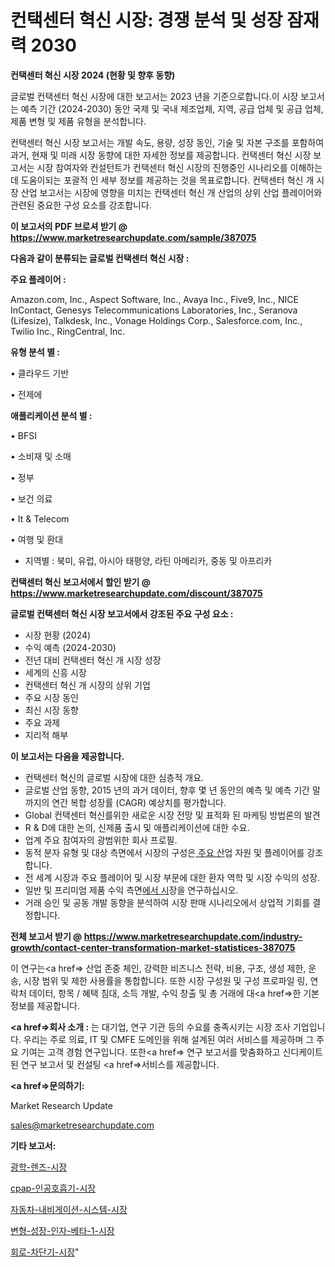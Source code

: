 # 컨택센터 혁신 시장: 경쟁 분석 및 성장 잠재력 2030

<strong>컨택센터 혁신 시장 2024 (현황 및 향후 동향)</strong>

글로벌 컨택센터 혁신 시장에 대한 보고서는 2023 년을 기준으로합니다.이 시장 보고서는 예측 기간 (2024-2030) 동안 국제 및 국내 제조업체, 지역, 공급 업체 및 공급 업체, 제품 변형 및 제품 유형을 분석합니다.

컨택센터 혁신 시장 보고서는 개발 속도, 용량, 성장 동인, 기술 및 자본 구조를 포함하여 과거, 현재 및 미래 시장 동향에 대한 자세한 정보를 제공합니다. 컨택센터 혁신 시장 보고서는 시장 참여자와 컨설턴트가 컨택센터 혁신 시장의 진행중인 시나리오를 이해하는 데 도움이되는 포괄적 인 세부 정보를 제공하는 것을 목표로합니다. 컨택센터 혁신 개 시장 산업 보고서는 시장에 영향을 미치는 컨택센터 혁신 개 산업의 상위 산업 플레이어와 관련된 중요한 구성 요소를 강조합니다.



<strong>이 보고서의 PDF 브로셔 받기 @ <a href=https://www.marketresearchupdate.com/sample/387075>https://www.marketresearchupdate.com/sample/387075</a></strong>



<strong>다음과 같이 분류되는 글로벌 컨택센터 혁신 시장 :</strong>



<strong>주요 플레이어 :</strong>

Amazon.com, Inc., Aspect Software, Inc., Avaya Inc., Five9, Inc., NICE InContact, Genesys Telecommunications Laboratories, Inc., Seranova (Lifesize), Talkdesk, Inc., Vonage Holdings Corp., Salesforce.com, Inc., Twilio Inc., RingCentral, Inc.



<strong>유형 분석 별 :</strong>

• 클라우드 기반

• 전제에



<strong>애플리케이션 분석 별 :</strong>

• BFSI

• 소비재 및 소매

• 정부

• 보건 의료

• It & Telecom

• 여행 및 환대

<ul>
  <li>지역별 : 북미, 유럽, 아시아 태평양, 라틴 아메리카, 중동 및 아프리카</li>
</ul>


<strong>컨택센터 혁신 보고서에서 할인 받기 @ <a href=https://www.marketresearchupdate.com/discount/387075>https://www.marketresearchupdate.com/discount/387075</a></strong>



<strong>글로벌 컨택센터 혁신 시장 보고서에서 강조된 주요 구성 요소 :</strong>
<ul>
  <li>시장 현황 (2024)</li>
  <li>수익 예측 (2024-2030)</li>
  <li>전년 대비 컨택센터 혁신 개 시장 성장</li>
  <li>세계의 신흥 시장</li>
  <li>컨택센터 혁신 개 시장의 상위 기업</li>
  <li>주요 시장 동인</li>
  <li>최신 시장 동향</li>
  <li>주요 과제</li>
  <li>지리적 해부</li>
</ul>


<strong>이 보고서는 다음을 제공합니다.</strong>
<ul>
  <li>컨택센터 혁신의 글로벌 시장에 대한 심층적 개요.</li>
  <li>글로벌 산업 동향, 2015 년의 과거 데이터, 향후 몇 년 동안의 예측 및 예측 기간 말까지의 연간 복합 성장률 (CAGR) 예상치를 평가합니다.</li>
  <li>Global 컨택센터 혁신를위한 새로운 시장 전망 및 표적화 된 마케팅 방법론의 발견</li>
  <li>R &amp; D에 대한 논의, 신제품 출시 및 애플리케이션에 대한 수요.</li>
  <li>업계 주요 참여자의 광범위한 회사 프로필.</li>
  <li>동적 분자 유형 및 대상 측면에서 시장의 구성은<a href=> 주요 산</a>업 자원 및 플레이어를 강조합니다.</li>
  <li>전 세계 시장과 주요 플레이어 및 시장 부문에 대한 환자 역학 및 시장 수익의 성장.</li>
  <li>일반 및 프리미엄 제품 수익 측면<a href=>에서 시</a>장을 연구하십시오.</li>
  <li>거래 승인 및 공동 개발 동향을 분석하여 시장 판매 시나리오에서 상업적 기회를 결정합니다.</li>
</ul>



<strong>전체 보고서 받기 @ <a href=https://www.marketresearchupdate.com/industry-growth/contact-center-transformation-market-statistices-387075>https://www.marketresearchupdate.com/industry-growth/contact-center-transformation-market-statistices-387075</a></strong>

이 연구는<a href=> 산업 존중</a> 체인, 강력한 비즈니스 전략, 비용, 구조, 생성 제한, 운송, 시장 범위 및 제한 사용률을 통합합니다. 또한 시장 구성원 및 구성 프로파일 링, 연락처 데이터, 항목 / 혜택 침대, 소득 개발, 수익 창출 및 총 거래에 대<a href=>한 기본 </a>정보를 제공합니다.



<strong><a href=>회사 소</a>개 :</strong>
는 대기업, 연구 기관 등의 수요를 충족시키는 시장 조사 기업입니다. 우리는 주로 의료, IT 및 CMFE 도메인을 위해 설계된 여러 서비스를 제공하며 그 주요 기여는 고객 경험 연구입니다. 또한<a href=> 연구 보</a>고서를 맞춤화하고 신디케이트 된 연구 보고서 및 컨설팅 <a href=>서비스</a>를 제공합니다.



<strong><a href=>문의하기:</a></strong>

Market Research Update

sales@marketresearchupdate.com



<strong>기타 보고서:</strong>

<a href=https://www.linkedin.com/pulse/광학-렌즈-시장-경쟁-분석-및-성장-잠재력-2029-consumer-connection-chronicles-24-/>광학-렌즈-시장</a>

<a href=https://www.linkedin.com/pulse/cpap-인공호흡기-시장-진입-전략-및-위험-평가2029년-consumer-connection-chronicles-24--1c4ef/>cpap-인공호흡기-시장</a>

<a href=https://www.linkedin.com/pulse/자동차-내비게이션-시스템-시장-동향-및-성장-전망-survey-savvy-insights-360-analysis-hvnpf/>자동차-내비게이션-시스템-시장</a>

<a href=https://www.linkedin.com/pulse/변형-성장-인자-베타-1-시장-세분화-연구-및-목표-고객2030년-u3jmf/>변형-성장-인자-베타-1-시장</a>

<a href=https://www.linkedin.com/pulse/회로-차단기-시장-진입-전략-및-위험-평가2030년-survey-spotlight-pro-24-analysis-pn9tf/>회로-차단기-시장</a>"
